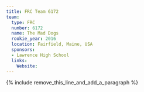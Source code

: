 ```yaml
---
title: FRC Team 6172
team:
  type: FRC
  number: 6172
  name: The Mad Dogs
  rookie_year: 2016
  location: Fairfield, Maine, USA
  sponsors:
  - Lawrence High School
  links:
    Website:
---
```


{% include remove_this_line_and_add_a_paragraph %}